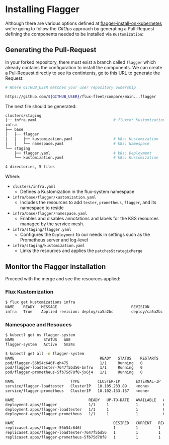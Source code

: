 # Installing Flagger

Although there are various options defined at [flagger-install-on-kubernetes](https://docs.flagger.app/install/flagger-install-on-kubernetes) we're going to follow the _GitOps_ approach by generating a Pull-Request defining the components needed to be installed via `Kustomization`:


## Generating the Pull-Request

In your forked repository, there must exist a branch called `flagger` which already contains the configuration to install the components. We can create a Pul-Request directly to see its contintents, go to this URL to generate the Request:

```bash
# Where GITHUB_USER matches your user repository ownership

https://github.com/${GITHUB_USER}/flux-fleet/compare/main...flagger

```

The next file should be generated:

```sh
clusters/staging
├── infra.yaml                                  # fluxcd: Kustomization
infra
├── base
│   ├── flagger
│   │   ├── kustomization.yaml                  # k8s: Kustomization
│   │   └── namespace.yaml                      # k8s: Namespace
└── staging
    ├── flagger.yaml                            # k8s: Deployment
    └── kustomization.yaml                      # k8s: Kustomization

4 directories, 5 files
```

Where:

* `clusters/infra.yaml`
  * Defines a Kustomization in the flux-system namespace
* `infra/base/flagger/kustomization.yaml`
  * Includes the resources to add `tester`, `prometheus`, `flagger`, and its namespace to reside
* `infra/base/flagger/namespace.yaml`
  * Enables and disables annotations and labels for the K8S resources managed by the service mesh.
* `infra/staging/flagger.yaml`
  * Configures the `Deployment` to our needs in settings such as the Prometheus server and log-level
* `infra/staging/kustomization.yaml`
  * Links the resources and applies the `patchesStrategicMerge`

## Monitor the Flagger installation
Proceed with the merge and see the resources applied:

### Flux Kustomization

```sh
$ flux get kustomizations infra
NAME    READY   MESSAGE                                 REVISION        SUSPENDED
infra   True    Applied revision: deploy/ca5a2bc        deploy/ca5a2bc  False
```

### Namespace and Resouces

```sh
$ kubectl get ns flagger-system
NAME             STATUS   AGE
flagger-system   Active   5m24s

$ kubectl get all -n flagger-system
NAME                                      READY   STATUS    RESTARTS   AGE
pod/flagger-56b54c646f-qh475              1/1     Running   0          6m13s
pod/flagger-loadtester-7647f5bd56-bnfrw   1/1     Running   0          6m13s
pod/flagger-prometheus-5fb75d78f8-jx6j4   1/1     Running   0          6m13s

NAME                         TYPE        CLUSTER-IP       EXTERNAL-IP   PORT(S)    AGE
service/flagger-loadtester   ClusterIP   10.105.233.89    <none>        80/TCP     6m13s
service/flagger-prometheus   ClusterIP   10.102.133.157   <none>        9090/TCP   6m13s

NAME                                 READY   UP-TO-DATE   AVAILABLE   AGE
deployment.apps/flagger              1/1     1            1           6m13s
deployment.apps/flagger-loadtester   1/1     1            1           6m13s
deployment.apps/flagger-prometheus   1/1     1            1           6m13s

NAME                                            DESIRED   CURRENT   READY   AGE
replicaset.apps/flagger-56b54c646f              1         1         1       6m13s
replicaset.apps/flagger-loadtester-7647f5bd56   1         1         1       6m13s
replicaset.apps/flagger-prometheus-5fb75d78f8   1         1         1       6m13s
```
